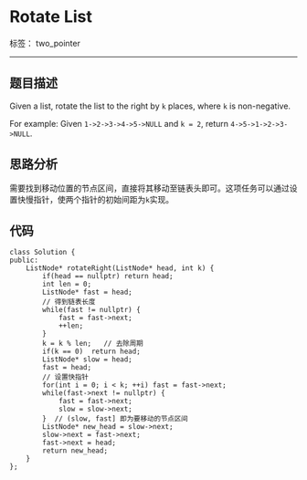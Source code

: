 ﻿# Rotate List

标签： two_pointer

---
## 题目描述
Given a list, rotate the list to the right by `k` places, where `k` is non-negative.

For example:
Given `1->2->3->4->5->NULL` and `k = 2`,
return `4->5->1->2->3->NULL`.

## 思路分析
需要找到移动位置的节点区间，直接将其移动至链表头即可。这项任务可以通过设置快慢指针，使两个指针的初始间距为`k`实现。

## 代码
```
class Solution {
public:
    ListNode* rotateRight(ListNode* head, int k) {
        if(head == nullptr) return head;
        int len = 0;
        ListNode* fast = head;
        // 得到链表长度
        while(fast != nullptr) {
            fast = fast->next;
            ++len;
        }
        k = k % len;   // 去除周期
        if(k == 0)  return head;
        ListNode* slow = head;
        fast = head;
        // 设置快指针
        for(int i = 0; i < k; ++i) fast = fast->next;
        while(fast->next != nullptr) {
            fast = fast->next;
            slow = slow->next;
        }  // (slow, fast] 即为要移动的节点区间
        ListNode* new_head = slow->next;
        slow->next = fast->next;
        fast->next = head;
        return new_head;
    }
};
```




